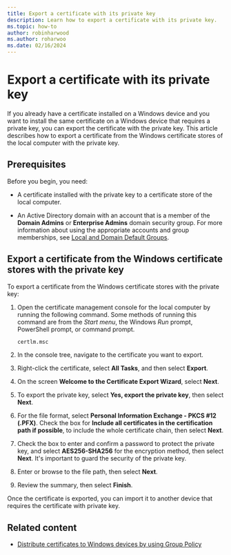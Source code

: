 ```yaml
---
title: Export a certificate with its private key
description: Learn how to export a certificate with its private key.
ms.topic: how-to
author: robinharwood
ms.author: roharwoo
ms.date: 02/16/2024
---
```


# Export a certificate with its private key

If you already have a certificate installed on a Windows device and you want to install the same certificate on a Windows device that requires a private key, you can export the certificate with the private key. This article describes how to export a certificate from the Windows certificate stores of the local computer with the private key.

## Prerequisites

Before you begin, you need:

- A certificate installed with the private key to a certificate store of the local computer.

- An Active Directory domain with an account that is a member of the **Domain Admins** or **Enterprise Admins** domain security group. For more information about using the appropriate accounts and group memberships, see [Local and Domain Default Groups](/previous-versions/orphan-topics/ws.10/dd728026(v=ws.10)).

## Export a certificate from the Windows certificate stores with the private key

To export a certificate from the Windows certificate stores with the private key:

1. Open the certificate management console for the local computer by running the following command. Some methods of running this command are from the *Start menu*, the Windows *Run* prompt, PowerShell prompt, or command prompt.

   ```cmd
   certlm.msc
   ```

1. In the console tree, navigate to the certificate you want to export.

1. Right-click the certificate, select **All Tasks**, and then select **Export**.

1. On the screen **Welcome to the Certificate Export Wizard**, select **Next**.

1. To export the private key, select **Yes, export the private key**, then select **Next**.

1. For the file format, select **Personal Information Exchange - PKCS #12 (.PFX)**. Check the box for **Include all certificates in the certification path if possible**, to include the whole certificate chain, then select **Next**.

1. Check the box to enter and confirm a password to protect the private key, and select **AES256-SHA256** for the encryption method, then select **Next**. It's important to guard the security of the private key.

1. Enter or browse to the file path, then select **Next**.

1. Review the summary, then select **Finish**.

Once the certificate is exported, you can import it to another device that requires the certificate with private key.

## Related content

- [Distribute certificates to Windows devices by using Group Policy](distribute-certificates-group-policy.md)
